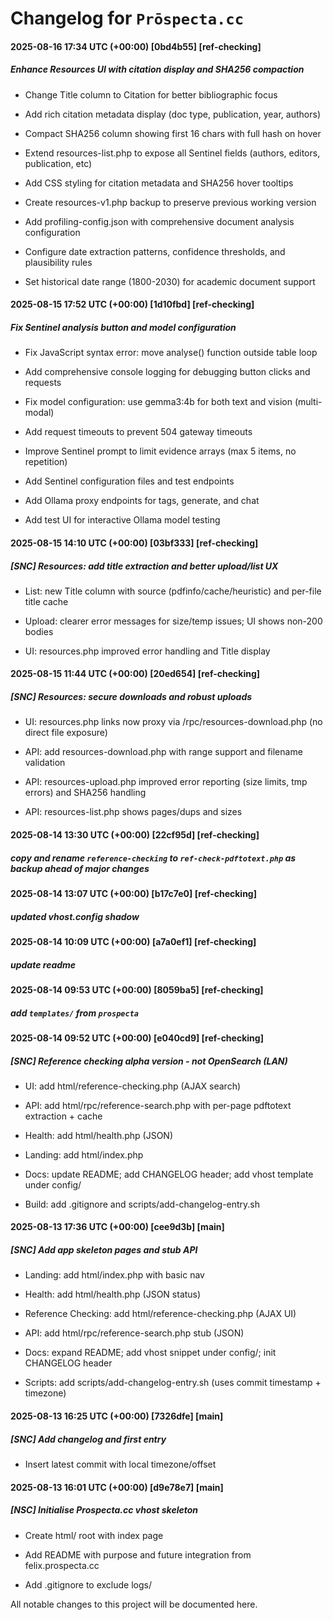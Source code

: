 # Changelog for `Prōspecta.cc`

#### 2025-08-16 17:34 UTC (+00:00) [0bd4b55] [ref-checking]

##### Enhance Resources UI with citation display and SHA256 compaction

- Change Title column to Citation for better bibliographic focus

- Add rich citation metadata display (doc type, publication, year, authors)

- Compact SHA256 column showing first 16 chars with full hash on hover

- Extend resources-list.php to expose all Sentinel fields (authors, editors, publication, etc)

- Add CSS styling for citation metadata and SHA256 hover tooltips

- Create resources-v1.php backup to preserve previous working version

- Add profiling-config.json with comprehensive document analysis configuration

- Configure date extraction patterns, confidence thresholds, and plausibility rules

- Set historical date range (1800-2030) for academic document support



#### 2025-08-15 17:52 UTC (+00:00) [1d10fbd] [ref-checking]

##### Fix Sentinel analysis button and model configuration

- Fix JavaScript syntax error: move analyse() function outside table loop

- Add comprehensive console logging for debugging button clicks and requests

- Fix model configuration: use gemma3:4b for both text and vision (multi-modal)

- Add request timeouts to prevent 504 gateway timeouts

- Improve Sentinel prompt to limit evidence arrays (max 5 items, no repetition)

- Add Sentinel configuration files and test endpoints

- Add Ollama proxy endpoints for tags, generate, and chat

- Add test UI for interactive Ollama model testing



#### 2025-08-15 14:10 UTC (+00:00) [03bf333] [ref-checking]

##### [SNC] Resources: add title extraction and better upload/list UX

- List: new Title column with source (pdfinfo/cache/heuristic) and per-file title cache

- Upload: clearer error messages for size/temp issues; UI shows non-200 bodies

- UI: resources.php improved error handling and Title display



#### 2025-08-15 11:44 UTC (+00:00) [20ed654] [ref-checking]

##### [SNC] Resources: secure downloads and robust uploads

- UI: resources.php links now proxy via /rpc/resources-download.php (no direct file exposure)

- API: add resources-download.php with range support and filename validation

- API: resources-upload.php improved error reporting (size limits, tmp errors) and SHA256 handling

- API: resources-list.php shows pages/dups and sizes



#### 2025-08-14 13:30 UTC (+00:00) [22cf95d] [ref-checking]

##### copy and rename `reference-checking` to `ref-check-pdftotext.php` as backup ahead of major changes





#### 2025-08-14 13:07 UTC (+00:00) [b17c7e0] [ref-checking]

##### updated vhost.config shadow





#### 2025-08-14 10:09 UTC (+00:00) [a7a0ef1] [ref-checking]

##### update readme





#### 2025-08-14 09:53 UTC (+00:00) [8059ba5] [ref-checking]

##### add `templates/` from `prospecta`





#### 2025-08-14 09:52 UTC (+00:00) [e040cd9] [ref-checking]

##### [SNC] Reference checking alpha version - not OpenSearch (LAN)

- UI: add html/reference-checking.php (AJAX search)

- API: add html/rpc/reference-search.php with per-page pdftotext extraction + cache

- Health: add html/health.php (JSON)

- Landing: add html/index.php

- Docs: update README; add CHANGELOG header; add vhost template under config/

- Build: add .gitignore and scripts/add-changelog-entry.sh



#### 2025-08-13 17:36 UTC (+00:00) [cee9d3b] [main]

##### [SNC] Add app skeleton pages and stub API

- Landing: add html/index.php with basic nav

- Health: add html/health.php (JSON status)

- Reference Checking: add html/reference-checking.php (AJAX UI)

- API: add html/rpc/reference-search.php stub (JSON)

- Docs: expand README; add vhost snippet under config/; init CHANGELOG header

- Scripts: add scripts/add-changelog-entry.sh (uses commit timestamp + timezone)



#### 2025-08-13 16:25 UTC (+00:00) [7326dfe] [main]

##### [SNC] Add changelog and first entry

- Insert latest commit with local timezone/offset



#### 2025-08-13 16:01 UTC (+00:00) [d9e78e7] [main]

##### [NSC] Initialise Prospecta.cc vhost skeleton

- Create html/ root with index page

- Add README with purpose and future integration from felix.prospecta.cc

- Add .gitignore to exclude logs/


All notable changes to this project will be documented here.







